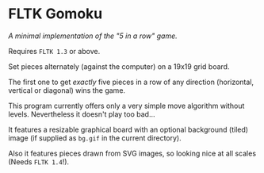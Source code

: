 # FLTK Gomoku

*A minimal implementation of the "5 in a row" game.*

Requires `FLTK 1.3` or above.

Set pieces alternately (against the computer) on a
19x19 grid board.

The first one to get *exactly* five pieces in a row
of any direction (horizontal, vertical or diagonal)
wins the game.

This program currently offers only a very simple move
algorithm without levels. Nevertheless it doesn't
play too bad...

It features a resizable graphical board with an optional
background (tiled) image (if supplied as `bg.gif` in the
current directory).

Also it features pieces drawn from SVG images, so looking
nice at all scales (Needs `FLTK 1.4`!).

